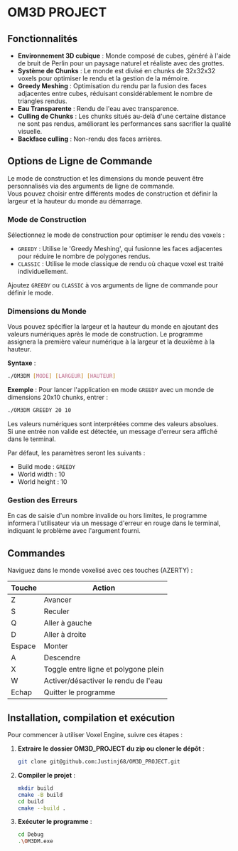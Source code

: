 # OM3D PROJECT

## Fonctionnalités

- **Environnement 3D cubique** : Monde composé de cubes, généré à l'aide de bruit de Perlin pour un paysage naturel et réaliste avec des grottes.
- **Système de Chunks** : Le monde est divisé en chunks de 32x32x32 voxels pour optimiser le rendu et la gestion de la mémoire.
- **Greedy Meshing** : Optimisation du rendu par la fusion des faces adjacentes entre cubes, réduisant considérablement le nombre de triangles rendus.
- **Eau Transparente** : Rendu de l'eau avec transparence.
- **Culling de Chunks** : Les chunks situés au-delà d'une certaine distance ne sont pas rendus, améliorant les performances sans sacrifier la qualité visuelle.
- **Backface culling** : Non-rendu des faces arrières.

## Options de Ligne de Commande

Le mode de construction et les dimensions du monde peuvent être personnalisés via des arguments de ligne de commande.  
Vous pouvez choisir entre différents modes de construction et définir la largeur et la hauteur du monde au démarrage.

### Mode de Construction
Sélectionnez le mode de construction pour optimiser le rendu des voxels :
- `GREEDY` : Utilise le 'Greedy Meshing', qui fusionne les faces adjacentes pour réduire le nombre de polygones rendus.
- `CLASSIC` : Utilise le mode classique de rendu où chaque voxel est traité individuellement.

Ajoutez `GREEDY` ou `CLASSIC` à vos arguments de ligne de commande pour définir le mode.

### Dimensions du Monde
Vous pouvez spécifier la largeur et la hauteur du monde en ajoutant des valeurs numériques après le mode de construction. Le programme assignera la première valeur numérique à la largeur et la deuxième à la hauteur.

**Syntaxe** :
```sh
./OM3DM [MODE] [LARGEUR] [HAUTEUR]
```

**Exemple** :
Pour lancer l'application en mode `GREEDY` avec un monde de dimensions 20x10 chunks, entrer :
```sh
./OM3DM GREEDY 20 10
```

Les valeurs numériques sont interprétées comme des valeurs absolues.  
Si une entrée non valide est détectée, un message d'erreur sera affiché dans le terminal.

Par défaut, les paramètres seront les suivants :
- Build mode : `GREEDY`
- World width : 10
- World height : 10

### Gestion des Erreurs
En cas de saisie d'un nombre invalide ou hors limites, le programme informera l'utilisateur via un message d'erreur en rouge dans le terminal, indiquant le problème avec l'argument fourni.


## Commandes

Naviguez dans le monde voxelisé avec ces touches (AZERTY) :

| Touche | Action |
| ------ | ------ |
| Z      | Avancer |
| S      | Reculer |
| Q      | Aller à gauche |
| D      | Aller à droite |
| Espace | Monter |
| A      | Descendre |
| X      | Toggle entre ligne et polygone plein |
| W      | Activer/désactiver le rendu de l'eau |
| Echap  | Quitter le programme |

## Installation, compilation et exécution

Pour commencer à utiliser Voxel Engine, suivre ces étapes :

1. **Extraire le dossier OM3D_PROJECT du zip ou cloner le dépôt** :
    ```sh
    git clone git@github.com:Justinj68/OM3D_PROJECT.git
    ```
2. **Compiler le projet** :
    ```sh
    mkdir build
    cmake -B build
    cd build
    cmake --build .
    ```
3. **Exécuter le programme** :
    ```sh
    cd Debug
    .\OM3DM.exe
    ```
